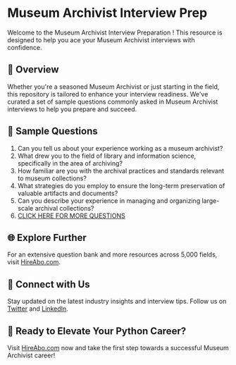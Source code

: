 # Museum Archivist Interview Prep

Welcome to the Museum Archivist Interview Preparation ! This resource is designed to help you ace your Museum Archivist interviews with confidence.

## 🚀 Overview

Whether you're a seasoned Museum Archivist or just starting in the field, this repository is tailored to enhance your interview readiness. We've curated a set of sample questions commonly asked in Museum Archivist interviews to help you prepare and succeed.

## 📝 Sample Questions

1. Can you tell us about your experience working as a museum archivist?
2. What drew you to the field of library and information science, specifically in the area of archiving?
3. How familiar are you with the archival practices and standards relevant to museum collections?
4. What strategies do you employ to ensure the long-term preservation of valuable artifacts and documents?
5. Can you describe your experience in managing and organizing large-scale archival collections?
6. [CLICK HERE FOR MORE QUESTIONS](https://hireabo.com/job/18_2_25/Museum%20Archivist)

## 🌐 Explore Further

For an extensive question bank and more resources across 5,000 fields, visit [HireAbo.com](https://www.hireabo.com).

## 📱 Connect with Us

Stay updated on the latest industry insights and interview tips. Follow us on [Twitter](https://twitter.com/hireabo) and [LinkedIn](https://www.linkedin.com/in/hire-abo-3609972a8/).

## 🚀 Ready to Elevate Your Python Career?

Visit [HireAbo.com](https://www.hireabo.com) now and take the first step towards a successful Museum Archivist career!